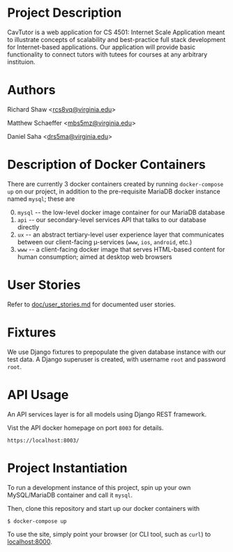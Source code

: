 Project Description
===
CavTutor is a web application for CS 4501: Internet Scale Application meant to illustrate concepts of scalability and best-practice full stack development for Internet-based applications. Our application will provide basic functionality to connect tutors with tutees for courses at any arbitrary instituion.

Authors
===
Richard Shaw \<rcs8vq@virginia.edu\>

Matthew Schaeffer \<mbs5mz@virginia.edu\>

Daniel Saha \<drs5ma@virginia.edu\>

Description of Docker Containers
===
There are currently 3 docker containers created by running `docker-compose up` on our project, in addition to the pre-requisite MariaDB docker instance named `mysql`; these are

0. `mysql` -- the low-level docker image container for our MariaDB database
1. `api` -- our secondary-level services API that talks to our database directly
2. `ux` -- an abstract tertiary-level user experience layer that communicates
   between our client-facing µ-services (`www`, `ios`, `android`, etc.)
3. `www` -- a client-facing docker image that serves HTML-based content for
   human consumption; aimed at desktop web browsers

User Stories
====
Refer to [doc/user_stories.md](doc/user_stories.md) for documented user stories.

Fixtures
===
We use Django fixtures to prepopulate the given database instance with our test data. A Django superuser is created, with username `root` and password `root`.

API Usage
===
An API services layer is for all models using Django REST framework.

Vist the API docker homepage on port `8003` for details.

    https://localhost:8003/

Project Instantiation
===
To run a development instance of this project, spin up your own MySQL/MariaDB container
and call it `mysql`.

Then, clone this repository and start up our docker containers with

    $ docker-compose up

To use the site, simply point your browser (or CLI tool, such as `curl`) to [localhost:8000](http://localhost:8000/).
